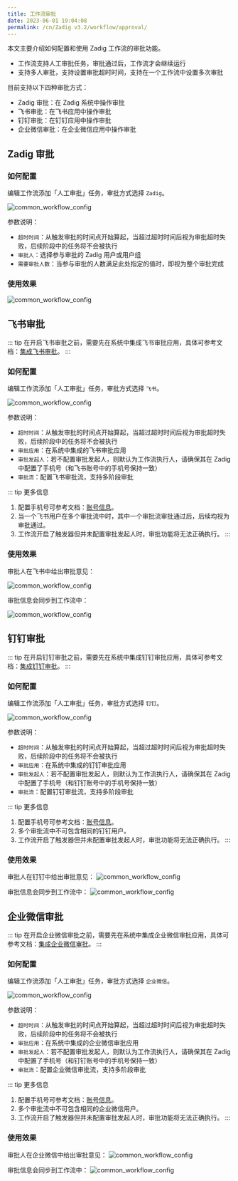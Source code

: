 ```yaml
---
title: 工作流审批
date: 2023-06-01 19:04:08
permalink: /cn/Zadig v3.2/workflow/approval/
---
```


本文主要介绍如何配置和使用 Zadig 工作流的审批功能。
- 工作流支持人工审批任务，审批通过后，工作流才会继续运行
- 支持多人审批，支持设置审批超时时间，支持在一个工作流中设置多次审批

目前支持以下四种审批方式：
- Zadig 审批：在 Zadig 系统中操作审批
- 飞书审批：在飞书应用中操作审批
- 钉钉审批：在钉钉应用中操作审批
- 企业微信审批：在企业微信应用中操作审批

## Zadig 审批

### 如何配置

编辑工作流添加「人工审批」任务，审批方式选择 `Zadig`。

![common_workflow_config](../../../../_images/approval_job_config.png)

参数说明：
- `超时时间`：从触发审批的时间点开始算起，当超过超时时间后视为审批超时失败，后续阶段中的任务将不会被执行
- `审批人`：选择参与审批的 Zadig 用户或用户组
- `需要审批人数`：当参与审批的人数满足此处指定的值时，即视为整个审批完成

### 使用效果

![common_workflow_config](../../../../_images/zadig_approval_result_310.png)

## 飞书审批

::: tip
在开启飞书审批之前，需要先在系统中集成飞书审批应用，具体可参考文档：[集成飞书审批](/cn/Zadig%20v3.2/settings/approval/#飞书)。
:::

### 如何配置

编辑工作流添加「人工审批」任务，审批方式选择 `飞书`。

![common_workflow_config](../../../../_images/config_lark_approval_1_320.png)

参数说明：
- `超时时间`：从触发审批的时间点开始算起，当超过超时时间后视为审批超时失败，后续阶段中的任务将不会被执行
- `审批应用`：在系统中集成的飞书审批应用
- `审批发起人`：若不配置审批发起人，则默认为工作流执行人，请确保其在 Zadig 中配置了手机号（和飞书账号中的手机号保持一致）
- `审批流`：配置飞书审批流，支持多阶段审批

::: tip 更多信息

1. 配置手机号可参考文档：[账号信息](/cn/Zadig%20v3.2/preferences/#账号设置)。
2. 当一个飞书用户在多个审批流中时，其中一个审批流审批通过后，后续均视为审批通过。
3. 工作流开启了触发器但并未配置审批发起人时，审批功能将无法正确执行。
:::

### 使用效果

审批人在飞书中给出审批意见：

![common_workflow_config](../../../../_images/lark_approval_effect_310.png) 

审批信息会同步到工作流中：

![common_workflow_config](../../../../_images/lark_approval_effect_1_310.png)

## 钉钉审批

::: tip
在开启钉钉审批之前，需要先在系统中集成钉钉审批应用，具体可参考文档：[集成钉钉审批](/cn/Zadig%20v3.2/settings/approval/#钉钉)。
:::

### 如何配置

编辑工作流添加「人工审批」任务，审批方式选择 `钉钉`。

![common_workflow_config](../../../../_images/workflow_dingtalk_approval_config_320.png)

参数说明：
- `超时时间`：从触发审批的时间点开始算起，当超过超时时间后视为审批超时失败，后续阶段中的任务将不会被执行
- `审批应用`：在系统中集成的钉钉审批应用
- `审批发起人`：若不配置审批发起人，则默认为工作流执行人，请确保其在 Zadig 中配置了手机号（和钉钉账号中的手机号保持一致）
- `审批流`：配置钉钉审批流，支持多阶段审批

::: tip 更多信息

1. 配置手机号可参考文档：[账号信息](/cn/Zadig%20v3.2/preferences/#账号设置)。
2. 多个审批流中不可包含相同的钉钉用户。
3. 工作流开启了触发器但并未配置审批发起人时，审批功能将无法正确执行。
:::

### 使用效果

审批人在钉钉中给出审批意见：
![common_workflow_config](../../../../_images/dingtalk_approval_effect.png)

审批信息会同步到工作流中：
![common_workflow_config](../../../../_images/dingtalk_approval_effect_1_310.png)


## 企业微信审批

::: tip
在开启企业微信审批之前，需要先在系统中集成企业微信审批应用，具体可参考文档：[集成企业微信审批](/cn/Zadig%20v3.2/settings/approval/#企业微信)。
:::

### 如何配置

编辑工作流添加「人工审批」任务，审批方式选择 `企业微信`。

![common_workflow_config](../../../../_images/workflow_qw_approval_config_320.png)

参数说明：
- `超时时间`：从触发审批的时间点开始算起，当超过超时时间后视为审批超时失败，后续阶段中的任务将不会被执行
- `审批应用`：在系统中集成的企业微信审批应用
- `审批发起人`：若不配置审批发起人，则默认为工作流执行人，请确保其在 Zadig 中配置了手机号（和钉钉账号中的手机号保持一致）
- `审批流`：配置企业微信审批流，支持多阶段审批

::: tip 更多信息

1. 配置手机号可参考文档：[账号信息](/cn/Zadig%20v3.2/preferences/#账号设置)。
2. 多个审批流中不可包含相同的企业微信用户。
3. 工作流开启了触发器但并未配置审批发起人时，审批功能将无法正确执行。
:::

### 使用效果

审批人在企业微信中给出审批意见：
![common_workflow_config](../../../../_images/qw_approval_effect.png)

审批信息会同步到工作流中：
![common_workflow_config](../../../../_images/qw_approval_effect_1_310.png)
